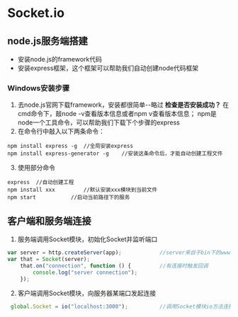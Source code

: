 # Socket.io

## node.js服务端搭建

+ 安装node.js的framework代码
+ 安装express框架，这个框架可以帮助我们自动创建node代码框架

### Windows安装步骤

1. 去node.js官网下载framework，安装都很简单--略过
__检查是否安装成功？__
在cmd命令下，敲node -v查看版本信息或者npm v查看版本信息； npm是node一个工具命令，可以帮助我们下载下个步骤的express
2. 在命令行中敲入以下两条命令：
```
npm install express -g  //全局安装express
npm install express-generator -g	//安装这条命令后，才能自动创建工程文件
```
3. 使用部分命令
```
express  //自动创建工程
npm install xxx			//默认安装xxx模块到当前文件
npm start			//启动当前路径下的服务
```


## 客户端和服务端连接

1. 服务端调用Socket模块，初始化Socket并监听端口
```javascript
var server = http.createServer(app);			//server来自于bin下的www文件
var that = Socket(server);
    that.on("connection", function () {			//有连接时触发回调
        console.log("server connection");
    });
```

2. 客户端调用Socket模块，向服务器某端口发起连接

```javascript
 global.Socket = io("localhost:3000");			//调用Socket模块io方法连接
```
